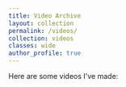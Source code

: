```yaml
---
title: Video Archive
layout: collection
permalink: /videos/
collection: videos
classes: wide
author_profile: true
---
```


Here are some videos I've made: